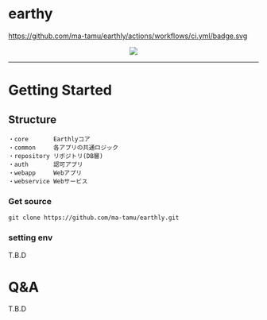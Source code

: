 # earthy
https://github.com/ma-tamu/earthly/actions/workflows/ci.yml/badge.svg

<p align="center">
  <a href="https://skillicons.dev">
    <img src="https://skillicons.dev/icons?i=java,gradle,spring,js,html,css,mysql,docker" />
  </a>
</p>

---

# Getting Started

## Structure
```
・core       Earthlyコア
・common     各アプリの共通ロジック
・repository リポジトリ(DB層)
・auth       認可アプリ
・webapp     Webアプリ
・webservice Webサービス
```

### Get source
```shell
git clone https://github.com/ma-tamu/earthly.git
```

### setting env
T.B.D

# Q&A
T.B.D
